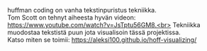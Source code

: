 huffman coding on vanha tekstinpuristus tekniikka.<br>
Tom Scott on tehnyt aiheesta hyvän videon: <br>
https://www.youtube.com/watch?v=JsTptu56GM8.<br>
Tekniikka muodostaa tekstistä puun jota visualisoin tässä projektissa.<br>
Katso miten se toimii: 
https://aleksi100.github.io/hoff-visualizing/

